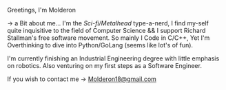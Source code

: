 Greetings, I'm Molderon

  -> a Bit about me...
I'm the *Sci-fi/Metalhead* type-a-nerd, I find my-self quite inquisitive to the 
field of Computer Science && I support Richard Stallman's free software movement.
So mainly I Code in C/C++, Yet I'm Overthinking to dive into Python/GoLang
(seems like lot's of fun). 

I'm currently finishing an Industrial Engineering degree with little emphasis on robotics.
Also venturing on my first steps as a Software Engineer.

If you wish to contact me 
-> Molderon18@gmail.com


   




